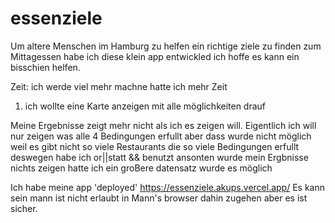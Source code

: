 # essenziele

Um altere Menschen im Hamburg zu helfen ein richtige ziele zu finden zum Mittagessen habe ich diese klein app entwickled ich hoffe es kann ein bisschien helfen.

Zeit:
ich werde viel mehr machne hatte ich mehr Zeit

1. ich wollte eine Karte anzeigen mit alle möglichkeiten drauf

Meine Ergebnisse zeigt mehr nicht als ich es zeigen will. Eigentlich ich will nur zeigen was alle 4 Bedingungen erfullt aber dass wurde nicht möglich weil es gibt nicht so viele Restaurants die so viele Bedingungen erfullt deswegen habe ich or||statt && benutzt ansonten wurde mein Ergbnisse nichts zeigen hatte ich ein groBere datensatz wurde es möglich

Ich habe meine app 'deployed'
https://essenziele.akups.vercel.app/
Es kann sein mann ist nicht erlaubt in Mann's browser dahin zugehen aber es ist sicher.
